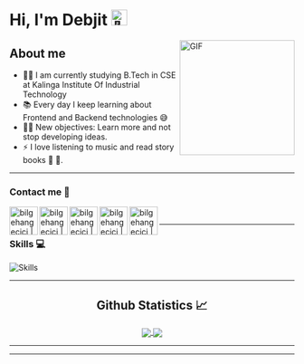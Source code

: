 # Hi, I'm Debjit  <img src="https://github.com/wervlad/wervlad/assets/24524555/766d336d-b87d-44ba-807c-c51de2bc6b4d" width="28px" alt="👋" /> 
<img align="right" alt="GIF" height="203px" src="https://i.imgur.com/RHtHu0o.gif" />


## About me

- 👨‍💻 I am currently studying B.Tech in CSE at Kalinga Institute Of Industrial Technology
- 📚 Every day I keep learning about Frontend and Backend technologies 😅
- 💪🏼 New objectives: Learn more and not stop developing ideas.
- ⚡ I love listening to music and read story books 🎼 📖.

---



### Contact me 📲


[<img align="left" alt="bilgehangecici | LinkedIn" width="50px" src="https://i.pinimg.com/originals/de/b4/6f/deb46f02a59e3b3a2aa58fac16290d63.gif" />][linkedin]
[<img align="left" alt="bilgehangecici | Instagram" width="50px" src="https://thumbs.gfycat.com/OrnateOrneryFoal-max-1mb.gif" />][instagram]
[<img align="left" alt="bilgehangecici | Facebook" width="50px" src="https://i.imgur.com/26xiPcn.gif" />][Facebook]
[<img align="left" alt="bilgehangecici | Twitter" width="50px" src="https://i.imgur.com/w42W6Bm.gif" />][Twitter]
[<img align="left" alt="bilgehangecici | Website" width="50px" src="https://i.imgur.com/jOPHjpU.gif" />][website]

<br />

---

### Skills 💻

  <img src="https://skillicons.dev/icons?i=linux,bsd,vim,git,github,gitlab,arduino,bash,c,cpp,css,deno,go,html,java,md,nim,nodejs,php,py,rust,scala,ts,zig,regex,django,express,flask,gtk,nextjs,nuxtjs,vue,qt,react,mongodb,mysql,postgres,redis,ansible,aws,cloudflare,docker,discord,ai,ps" alt="Skills">
<br/>

---


  <h2 align="center"> Github Statistics 📈 </h2>
  
  <div align="center"> 
     <a href="">
      <img align="center" src="https://github-readme-stats-sigma-five.vercel.app/api?username=debjit-mandal&show_icons=true&include_all_commits=true&count_private=true&theme=default&line_height=40" />
    </a>
    <a href="">
      <img align="center" src="https://github-readme-stats-sigma-five.vercel.app/api/top-langs/?username=debjit-mandal&theme=default&line_height=40&hide=css"/>
    </a>
</div
  
<br/>

---

---


[instagram]: https://www.instagram.com/iamdebjitmandal/
[linkedin]: https://www.linkedin.com/in/debjit-mandal-53676b22a/
[Facebook]: https://www.facebook.com/iamdebjitmandal
[Twitter]: https://twitter.com/iamdebjitmandal
[website]: https://debjit-dm.info
